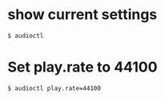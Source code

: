 # show current settings
```
$ audioctl
```

# Set play.rate to 44100
```
$ audioctl play.rate=44100
```
